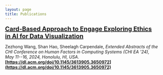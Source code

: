 ```yaml
---
layout: page
title: Publications
---
```


<a href="/chi24k-sub7266-cam-i48.pdf" target="_blank" style="font-size: 20px; font-weight: bold;">Card-Based Approach to Engage Exploring Ethics in AI for Data Visualization</a>

Zezhong Wang, Shan Hao, Sheelagh Carpendale, *Extended Abstracts of the CHI Conference on Human Factors in Computing Systems (CHI EA '24), May 11--16, 2024, Honolulu, HI, USA*. **[https://dl.acm.org/doi/10.1145/3613905.3650972](https://dl.acm.org/doi/10.1145/3613905.3650972)**

<!-- <iframe width="560" height="315" src="https://www.youtube.com/embed/k9kM30ThPg4" allow="accelerometer; autoplay; clipboard-write; encrypted-media; gyroscope; picture-in-picture" allowfullscreen></iframe> -->



<!-- ![](assets/img/wang2020stats.png) -->

